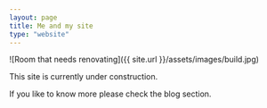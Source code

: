 ```yaml
---
layout: page
title: Me and my site
type: "website"
---
```


![Room that needs renovating]({{ site.url }}/assets/images/build.jpg)

This site is currently under construction.

If you like to know more please check the blog section.